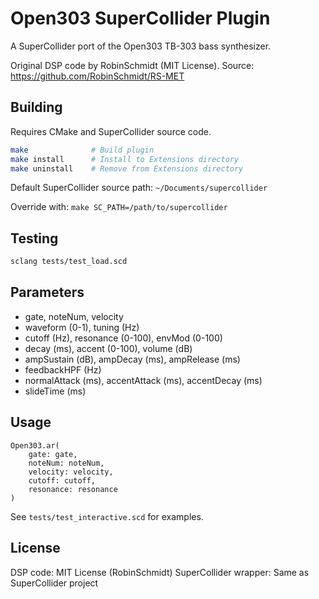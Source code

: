 # Open303 SuperCollider Plugin

A SuperCollider port of the Open303 TB-303 bass synthesizer.

Original DSP code by RobinSchmidt (MIT License).
Source: https://github.com/RobinSchmidt/RS-MET

## Building

Requires CMake and SuperCollider source code.

```bash
make              # Build plugin
make install      # Install to Extensions directory
make uninstall    # Remove from Extensions directory
```

Default SuperCollider source path: `~/Documents/supercollider`

Override with: `make SC_PATH=/path/to/supercollider`

## Testing

```bash
sclang tests/test_load.scd
```

## Parameters

- gate, noteNum, velocity
- waveform (0-1), tuning (Hz)
- cutoff (Hz), resonance (0-100), envMod (0-100)
- decay (ms), accent (0-100), volume (dB)
- ampSustain (dB), ampDecay (ms), ampRelease (ms)
- feedbackHPF (Hz)
- normalAttack (ms), accentAttack (ms), accentDecay (ms)
- slideTime (ms)

## Usage

```supercollider
Open303.ar(
    gate: gate,
    noteNum: noteNum,
    velocity: velocity,
    cutoff: cutoff,
    resonance: resonance
)
```

See `tests/test_interactive.scd` for examples.

## License

DSP code: MIT License (RobinSchmidt)
SuperCollider wrapper: Same as SuperCollider project

